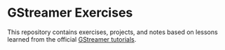 # GStreamer Exercises

This repository contains exercises, projects, and notes based on lessons learned from the official [GStreamer tutorials](https://gstreamer.freedesktop.org/documentation/tutorials/?gi-language=c).